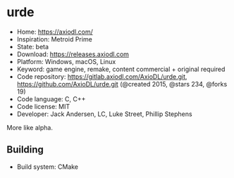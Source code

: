 # urde

- Home: https://axiodl.com/
- Inspiration: Metroid Prime
- State: beta
- Download: https://releases.axiodl.com
- Platform: Windows, macOS, Linux
- Keyword: game engine, remake, content commercial + original required
- Code repository: https://gitlab.axiodl.com/AxioDL/urde.git, https://github.com/AxioDL/urde.git (@created 2015, @stars 234, @forks 19)
- Code language: C, C++
- Code license: MIT
- Developer: Jack Andersen, LC, Luke Street, Phillip Stephens

More like alpha.

## Building

- Build system: CMake
